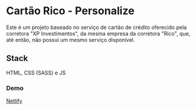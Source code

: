 
# Cartão Rico - Personalize
Este é um projeto baseado no serviço de cartão de crédito oferecido pela corretora "XP Investimentos", da mesma empresa da corretora "Rico", que, até então, não possui um mesmo serviço disponível.

## Stack
HTML, CSS (SASS) e JS

### Demo

[Netlify](https://cartao-rico.netlify.app/)